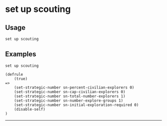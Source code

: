 # set up scouting
## Usage
```
set up scouting
```
## Examples
```
set up scouting
```
```
(defrule
    (true)
=>
    (set-strategic-number sn-percent-civilian-explorers 0)
    (set-strategic-number sn-cap-civilian-explorers 0)
    (set-strategic-number sn-total-number-explorers 1)
    (set-strategic-number sn-number-explore-groups 1)
    (set-strategic-number sn-initial-exploration-required 0)
    (disable-self)
)

```
---
